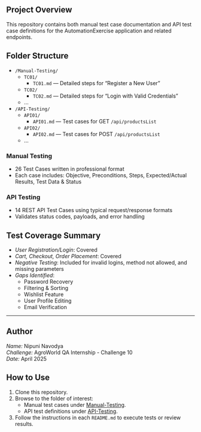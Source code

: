 ## Project Overview

This repository contains both manual test case documentation and API test case definitions for the AutomationExercise application and related endpoints.

## Folder Structure

- `/Manual-Testing/`
  - `TC01/`
    - `TC01.md` — Detailed steps for “Register a New User”
  - `TC02/`
    - `TC02.md` — Detailed steps for “Login with Valid Credentials”
  - …
- `/API-Testing/`
  - `API01/`
    - `API01.md` — Test cases for GET `/api/productsList`
  - `API02/`
    - `API02.md` — Test cases for POST `/api/productsList`
  - …

### Manual Testing

- 26 Test Cases written in professional format
- Each case includes: Objective, Preconditions, Steps, Expected/Actual Results, Test Data & Status

### API Testing

- 14 REST API Test Cases using typical request/response formats
- Validates status codes, payloads, and error handling

## Test Coverage Summary

- _User Registration/Login_: Covered
- _Cart, Checkout, Order Placement_: Covered
- _Negative Testing_: Included for invalid logins, method not allowed, and missing parameters
- _Gaps Identified_:
  - Password Recovery
  - Filtering & Sorting
  - Wishlist Feature
  - User Profile Editing
  - Email Verification

---

## Author

_Name:_ Nipuni Navodya  
_Challenge:_ AgroWorld QA Internship - Challenge 10  
*Date:* April 2025

## How to Use

1. Clone this repository.
2. Browse to the folder of interest:
   - Manual test cases under [Manual-Testing](./Manual-Testing/).
   - API test definitions under [API-Testing](./API-Testing/).
3. Follow the instructions in each `README.md` to execute tests or review results.
